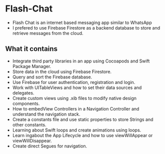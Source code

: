 
# Flash-Chat

* Flash Chat is an internet based messaging app similar to WhatsApp
* I prefered to use Firebase Firestore  as a backend database to store and retrieve messages from the cloud. 

## What it contains 

* Integrate third party libraries in an app using Cocoapods and Swift Package Manager.
* Store data in the cloud using Firebase Firestore.
* Query and sort the Firebase database.
* Use Firebase for user authentication, registration and login.
* Work with UITableViews and how to set their data sources and delegates.
* Create custom views using .xib files to modify native design components.
* How to embedView Controllers in a Navigation Controller and understand the navigation stack.
* Create a constants file and use static properties to store Strings and other constants.
* Learning about Swift loops and create animations using loops.
* Learn ingabout the App Lifecycle and how to use viewWillAppear or viewWillDisappear.
* Create direct Segues for navigation.

